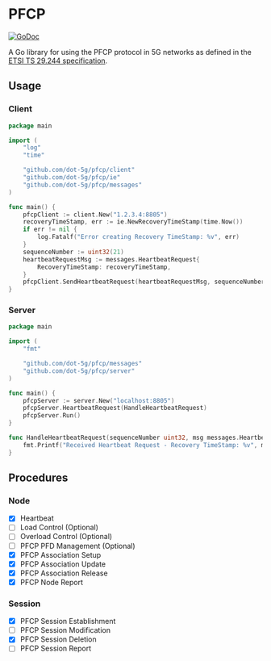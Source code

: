 # PFCP

[![GoDoc](https://godoc.org/github.com/dot-5g/pfcp?status.svg)](https://godoc.org/github.com/dot-5g/pfcp)


A Go library for using the PFCP protocol in 5G networks as defined in the [ETSI TS 29.244 specification](https://www.etsi.org/deliver/etsi_ts/129200_129299/129244/16.04.00_60/ts_129244v160400p.pdf). 

## Usage

### Client

```go
package main

import (
	"log"
	"time"

	"github.com/dot-5g/pfcp/client"
	"github.com/dot-5g/pfcp/ie"
	"github.com/dot-5g/pfcp/messages"
)

func main() {
	pfcpClient := client.New("1.2.3.4:8805")
	recoveryTimeStamp, err := ie.NewRecoveryTimeStamp(time.Now())
	if err != nil {
		log.Fatalf("Error creating Recovery TimeStamp: %v", err)
	}
	sequenceNumber := uint32(21)
	heartbeatRequestMsg := messages.HeartbeatRequest{
		RecoveryTimeStamp: recoveryTimeStamp,
	}
	pfcpClient.SendHeartbeatRequest(heartbeatRequestMsg, sequenceNumber)
}
```

### Server


```go
package main

import (
	"fmt"

	"github.com/dot-5g/pfcp/messages"
	"github.com/dot-5g/pfcp/server"
)

func main() {
	pfcpServer := server.New("localhost:8805")
	pfcpServer.HeartbeatRequest(HandleHeartbeatRequest)
	pfcpServer.Run()
}

func HandleHeartbeatRequest(sequenceNumber uint32, msg messages.HeartbeatRequest) {
	fmt.Printf("Received Heartbeat Request - Recovery TimeStamp: %v", msg.RecoveryTimeStamp)
}

```

## Procedures

### Node

- [x] Heartbeat
- [ ] Load Control (Optional)
- [ ] Overload Control (Optional)
- [ ] PFCP PFD Management (Optional)
- [x] PFCP Association Setup
- [x] PFCP Association Update
- [x] PFCP Association Release
- [x] PFCP Node Report

### Session

- [x] PFCP Session Establishment
- [ ] PFCP Session Modification
- [x] PFCP Session Deletion
- [ ] PFCP Session Report
